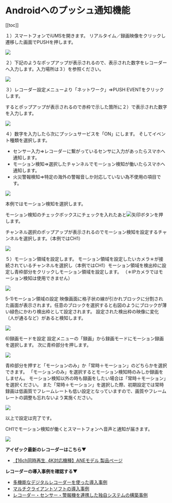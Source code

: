 # Androidへのプッシュ通知機能

[[toc]]

１）スマートフォンでiUMSを開きます。
リアルタイム／録画映像をクリックし遷移した画面でPUSHを押します。

![](./images/push-mobile-android/001.jpg)

２）下記のようなポップアップが表示されるので、表示された数字をレコーダーへ入力します。入力場所は３）を参照ください。

![](./images/push-mobile-android/002.jpg)

３）レコーダー設定メニューより「ネットワーク」⇒PUSH EVENTをクリックします。

するとポップアップが表示されるので赤枠で示した箇所に２）で表示された数字を入力します。

![](./images/push-mobile-android/003.jpg)

４）数字を入力したら次にプッシュサービスを「ON」にします。
そしてイベント種類を選択します。
- センサー入力⇒レコーダーに繋がっているセンサに入力があったらスマホへ通知します。
- モーション検知⇒選択したチャンネルでモーション検知が働いたらスマホへ通知します。
- 火災警報検知⇒特定の海外の警報音しか対応していない為不使用の項目です。

![](./images/push-mobile-android/004.jpg)

本例ではモーション検知を選択します。

モーション検知のチェックボックスにチェックを入れたあと![](./images/push-mobile-android/005.jpg)矢印ボタンを押します。

チャンネル選択のポップアップが表示されるのでモーション検知を設定するチャンネルを選択します。（本例ではCH1）

![](./images/push-mobile-android/006.jpg)

５）モーション領域を設定します。
モーション領域を設定したいカメラ＊が接続されているチャンネルを選択し（本例ではCH1）モーション領域を検出枠に設定し青枠部分をクリックしモーション領域を設定します。
（＊IPカメラではモーション検知は使用できません）

![](./images/push-mobile-android/007.jpg)

5-1)モーション領域の設定
映像画面に格子状の線が引かれブロックに分割された画面が表示されます。任意のブロックを選択すると右図のようにブロックが薄い緑色にかわり検出枠として設定されます。
設定された検出枠の映像に変化（人が通るなど）があると検知します。

![](./images/push-mobile-android/008.jpg)

6)録画モードを設定
設定メニューの「録画」から録画モードにモーション録画を選択します。
次に青枠部分を押します。

![](./images/push-mobile-android/009.jpg)

青枠部分を押すと「モーションのみ」か「常時＋モーション」のどちらかを選択できます。
「モーションのみ」を選択するとモーション検知時のみしか録画をしません。
モーション検知以外の時も録画をしたい場合は「常時＋モーション」を選択ください。
また「常時＋モーション」を選択した際、初期設定では常時録画は低画質でフレームレートも低い設定となっていますので、画質やフレームレートの調整も忘れないよう実施ください。

![](./images/push-mobile-android/010.jpg)

以上で設定は完了です。

CH1でモーション検知が働くとスマートフォンへ音声と通知が届きます。

![](./images/push-mobile-android/011.jpg)

**アイゼック最新のレコーダーはこちら▼**
- [【16ch同時再生, 4K対応機種】ANEモデル 製品ページ](https://isecj.jp/recorder/recorder-ane)

**レコーダーの導入事例を確認する▼**
- [多機能なデジタルレコーダーを使った導入事例](https://isecj.jp/case/security-enhancement)
- [マルチクライアントソフトの導入事例](https://isecj.jp/case/netcafe-camera)
- [レコーダー・センサー・警報機を連携した独自システムの構築事例](https://isecj.jp/case/system-design)



